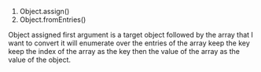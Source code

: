 1. Object.assign()
2. Object.fromEntries()


Object assigned first argument is a target object followed by the array that I want to convert it will enumerate over the entries of the array keep the key keep the index of the array as the key then the value of the array as the value of the object.



